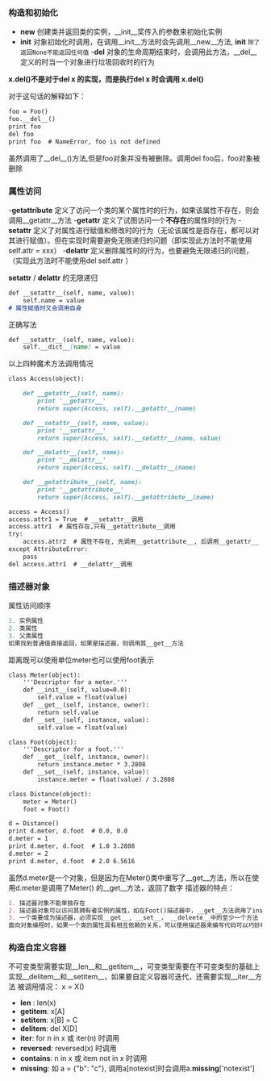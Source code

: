 ### 构造和初始化
- __new__  创建类并返回类的实例，__init__奖传入的参数来初始化实例
- __init__ 对象初始化时调用，在调用__init__方法时会先调用__new__方法, __init__ `除了返回None不能返回任何值`
-__del__   对象的生命周期结束时，会调用此方法，__del__定义的时当一个对象进行垃圾回收时的行为<br/>

**x.__del__()不是对于del x 的实现，而是执行del x 时会调用 x.__del__()**

对于这句话的解释如下：
```markdown
foo = Foo()
foo.__del__()
print foo
del foo
print foo  # NameError, foo is not defined
```

虽然调用了__del__()方法,但是foo对象并没有被删除。调用del foo后，foo对象被删除

### 属性访问
-__getattribute__  定义了访问一个类的某个属性时的行为，如果该属性不存在，则会调用__getattr__方法
-__getattr__  定义了试图访问一个**不存在**的属性时的行为
-__setattr__ 定义了对属性进行赋值和修改时的行为（无论该属性是否存在，都可以对其进行赋值）。但在实现时需要避免无限递归的问题（即实现此方法时不能使用self.attr =  xxx）
-__delattr__  定义删除属性时的行为，也要避免无限递归的问题，（实现此方法时不能使用del self.attr ）

__setattr__ / __delattr__ 的无限递归
```markdown
def __setattr__(self, name, value):
    self.name = value
# 属性赋值时又会调用自身
```
正确写法
```markdown
def __setattr__(self, name, value):
    self.__dict__[name] = value
```

以上四种魔术方法调用情况

```markdown
class Access(object):

    def __getattr__(self, name):
        print '__getattr__'
        return super(Access, self).__getattr__(name)

    def __setattr__(self, name, value):
        print '__setattr__'
        return super(Access, self).__setattr__(name, value)

    def __delattr__(self, name):
        print '__delattr__'
        return super(Access, self).__delattr__(name)

    def __getattribute__(self, name):
        print '__getattribute__'
        return super(Access, self).__getattribute__(name)

access = Access()
access.attr1 = True  # __setattr__调用
access.attr1  # 属性存在,只有__getattribute__调用
try:
    access.attr2  # 属性不存在, 先调用__getattribute__, 后调用__getattr__
except AttributeError:
    pass
del access.attr1  # __delattr__调用

```
### 描述器对象

属性访问顺序
```python
1. 实例属性
2. 类属性
3. 父类属性
如果找到普通值直接返回，如果是描述器，则调用其__get__方法
```

距离既可以使用单位meter也可以使用foot表示
```markdown
class Meter(object):
    '''Descriptor for a meter.'''
    def __init__(self, value=0.0):
        self.value = float(value)
    def __get__(self, instance, owner):
        return self.value
    def __set__(self, instance, value):
        self.value = float(value)

class Foot(object):
    '''Descriptor for a foot.'''
    def __get__(self, instance, owner):
        return instance.meter * 3.2808
    def __set__(self, instance, value):
        instance.meter = float(value) / 3.2808

class Distance(object):
    meter = Meter()
    foot = Foot()

d = Distance()
print d.meter, d.foot  # 0.0, 0.0
d.meter = 1
print d.meter, d.foot  # 1.0 3.2808
d.meter = 2
print d.meter, d.foot  # 2.0 6.5616
```

虽然d.meter是一个对象，但是因为在Meter()类中重写了__get__方法，所以在使用d.meter是调用了Meter()  的__get__方法，返回了数字
描述器的特点：

```markdown
1. 描述器对象不能单独存在
2. 描述器对象可以访问其拥有者实例的属性，如在Foot()描述器中，__get__方法调用了instance的meter属性
3. 一个类要成为描述器，必须实现__get__, __set__， __deleete__中的至少一个方法
面向对象编程时，如果一个类的属性具有相互依赖的关系，可以使用描述器来编写代码可以巧妙地组织逻辑
```

### 构造自定义容器

不可变类型需要实现__len__和__getitem__，可变类型需要在不可变类型的基础上实现__delitem__和__setitem__，如果要自定义容器可迭代，还需要实现__iter__方法
被调用情况：
x = X()
- __len__ :  len(x) 
- __getitem__: x[A]
- __setitem__: x[B] = C
- __delitem__: del X[D]
- __iter__:  for n in x 或 iter(n) 时调用
- __reversed__: reversed(x) 时调用
- __contains__: n in x 或 item not in x 时调用
- __missing__: 如 a = {"b": "c"}, 调用a[notexist]时会调用a.__missing__['notexist']


